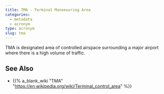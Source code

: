 ```yaml
---
title: TMA - Terminal Manoeuvring Area
categories:
  - metadata
  - acronym
type: acronym
slug: tma
---
```


TMA is designated area of controlled airspace surrounding a major
airport where there is a high volume of traffic.

## See Also

* {{% a_blank_wiki "TMA" "https://en.wikipedia.org/wiki/Terminal_control_area" %}}
